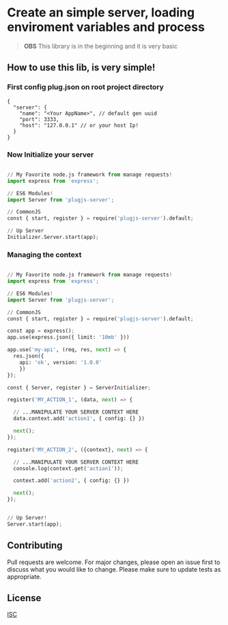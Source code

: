 # Create an simple server, loading enviroment variables and process

> **OBS** This library is in the beginning and it is very basic

## How to use this lib, is very simple!

### First config **plug.json** on root project directory
``` 
{
  "server": {
    "name": "<Your AppName>", // default gen uuid
    "port": 3333,
    "host": "127.0.0.1" // or your host Ip!
  }
}
```

### Now Initialize your server
```python

// My Favorite node.js framework from manage requests!
import express from 'express';

// ES6 Modules!
import Server from 'plugjs-server';

// CommonJS
const { start, register } = require('plugjs-server').default;

// Up Server
Initializer.Server.start(app);

```

### Managing the context

```python

// My Favorite node.js framework from manage requests!
import express from 'express';

// ES6 Modules!
import Server from 'plugjs-server';

// CommonJS
const { start, register } = require('plugjs-server').default;

const app = express();
app.use(express.json({ limit: '10mb' }))

app.use('my-api', (req, res, next) => {
  res.json({ 
    api: 'ok', version: '1.0.0' 
    })
});

const { Server, register } = ServerInitializer;

register('MY_ACTION_1', (data, next) => {

  // ...MANIPULATE YOUR SERVER CONTEXT HERE
  data.context.add('action1', { config: {} })

  next();
});

register('MY_ACTION_2', ({context}, next) => {

  // ...MANIPULATE YOUR SERVER CONTEXT HERE
  console.log(context.get('action1'));

  context.add('action2', { config: {} })

  next();
});


// Up Server!
Server.start(app);

```


## Contributing
Pull requests are welcome. For major changes, please open an issue first to discuss what you would like to change.
Please make sure to update tests as appropriate.

## License
[ISC](https://choosealicense.com/licenses/isc/)